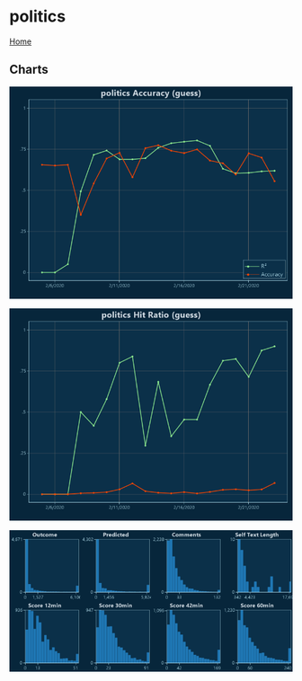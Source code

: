 # politics

[Home](../index.md)

## Charts

![politics R² (guess)](../images/guess_politics_Accuracy.png "politics R² (guess)")

![politics Hit Ratio (guess)](../images/guess_politics_HitRatio.png "politics Hit Ratio (guess)")

![politics Distributions (guess)](../images/guess_politics_Distributions.png "politics Distributions (guess)")

